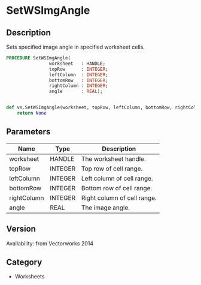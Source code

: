 # SetWSImgAngle

## Description
Sets specified image angle in specified worksheet cells.

```pascal
PROCEDURE SetWSImgAngle(
				worksheet   : HANDLE;
				topRow      : INTEGER;
				leftColumn  : INTEGER;
				bottomRow   : INTEGER;
				rightColumn : INTEGER;
				angle       : REAL);
```

```python

def vs.SetWSImgAngle(worksheet, topRow, leftColumn, bottomRow, rightColumn, angle):
    return None
```

## Parameters
|Name|Type|Description|
|---|---|---|
|worksheet|HANDLE|The worksheet handle.|
|topRow|INTEGER|Top row of cell range.|
|leftColumn|INTEGER|Left column of cell range.|
|bottomRow|INTEGER|Bottom row of cell range.|
|rightColumn|INTEGER|Right column of cell range.|
|angle|REAL|The image angle.|

## Version
Availability: from Vectorworks 2014
## Category
* Worksheets

